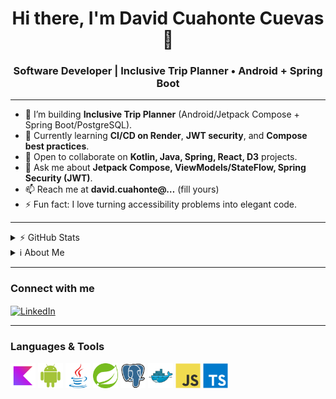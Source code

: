 <h1 align="center">Hi there, I'm David Cuahonte Cuevas 👋</h1>
<h3 align="center">Software Developer | Inclusive Trip Planner • Android + Spring Boot</h3>

---

- 🔭 I’m building **Inclusive Trip Planner** (Android/Jetpack Compose + Spring Boot/PostgreSQL).
- 🌱 Currently learning **CI/CD on Render**, **JWT security**, and **Compose best practices**.
- 👯 Open to collaborate on **Kotlin, Java, Spring, React, D3** projects.
- 💬 Ask me about **Jetpack Compose, ViewModels/StateFlow, Spring Security (JWT)**.
- 📫 Reach me at **david.cuahonte@…** (fill yours)
- ⚡ Fun fact: I love turning accessibility problems into elegant code.

---

<details>
  <summary>⚡ GitHub Stats</summary>
  <p>
    <img
      align="left"
      src="https://github-readme-stats.vercel.app/api/top-langs?username=DavidCC812&show_icons=true&layout=compact&hide=css,html&langs_count=8&theme=radical"
      alt="Top languages for DavidCC812"
    />
  </p>
  <p>
    &nbsp;<img
      align="center"
      src="https://github-readme-stats.vercel.app/api?username=DavidCC812&show_icons=true&include_all_commits=true&count_private=true&theme=radical"
      alt="GitHub stats for DavidCC812"
    />
  </p>
</details>

<details>
  <summary>ℹ️ About Me</summary>

I’m a developer focused on accessibility and practical, testable code. Recent work:
- Native **Android** app (Jetpack Compose) connected to a **Spring Boot** API with **JWT**.
- Integration tests with **H2**, **MockMvc**, and a clean layered architecture (DTO → Service → Repo).
- Deployed backend with **Docker** and **PostgreSQL**; frontend connected to live data.

</details>

---

<h3 align="left">Connect with me</h3>
<p align="left">
  <a href="https://www.linkedin.com/in/your-handle/">
    <img align="center" alt="LinkedIn" height="30" width="40"
      src="https://raw.githubusercontent.com/rahuldkjain/github-profile-readme-generator/master/src/images/icons/Social/linked-in-alt.svg" />
  </a>
</p>

---

<h3 align="left">Languages & Tools</h3>
<p align="left">
  <img src="https://raw.githubusercontent.com/devicons/devicon/master/icons/kotlin/kotlin-original.svg" width="40" height="40" alt="Kotlin"/>
  <img src="https://raw.githubusercontent.com/devicons/devicon/master/icons/android/android-original.svg" width="40" height="40" alt="Android"/>
  <img src="https://raw.githubusercontent.com/devicons/devicon/master/icons/java/java-original.svg" width="40" height="40" alt="Java"/>
  <img src="https://raw.githubusercontent.com/devicons/devicon/master/icons/spring/spring-original.svg" width="40" height="40" alt="Spring"/>
  <img src="https://raw.githubusercontent.com/devicons/devicon/master/icons/postgresql/postgresql-original.svg" width="40" height="40" alt="PostgreSQL"/>
  <img src="https://raw.githubusercontent.com/devicons/devicon/master/icons/docker/docker-original.svg" width="40" height="40" alt="Docker"/>
  <img src="https://raw.githubusercontent.com/devicons/devicon/master/icons/javascript/javascript-original.svg" width="40" height="40" alt="JS"/>
  <img src="https://raw.githubusercontent.com/devicons/devicon/master/icons/typescript/typescript-original.svg" width="40" height="40" alt="TS"/>
</p>

